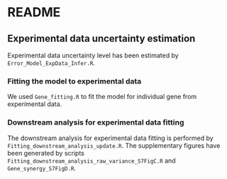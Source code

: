 # README

## Experimental data uncertainty estimation
Experimental data uncertainty level has been estimated by `Error_Model_ExpData_Infer.R`.

### Fitting the model to experimental data
We used `Gene_fitting.R` to fit the model for individual gene from experimental data.

### Downstream analysis for experimental data fitting
The downstream analysis for experimental data fitting is performed by `Fitting_downstream_analysis_update.R`. The supplementary figures have been generated by scripts `Fitting_downstream_analysis_raw_variance_S7FigC.R` and `Gene_synergy_S7FigD.R`.
